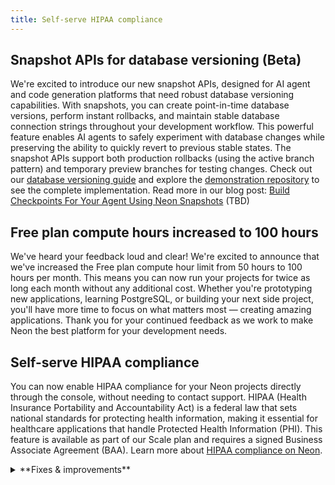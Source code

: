 ```yaml
---
title: Self-serve HIPAA compliance
---
```


## Snapshot APIs for database versioning (Beta)

We're excited to introduce our new snapshot APIs, designed for AI agent and code generation platforms that need robust database versioning capabilities. With snapshots, you can create point-in-time database versions, perform instant rollbacks, and maintain stable database connection strings throughout your development workflow. This powerful feature enables AI agents to safely experiment with database changes while preserving the ability to quickly revert to previous stable states. The snapshot APIs support both production rollbacks (using the active branch pattern) and temporary preview branches for testing changes. Check out our [database versioning guide](https://neon.com/docs/ai/ai-database-versioning) and explore the [demonstration repository](https://github.com/neondatabase-labs/snapshots-as-checkpoints-demo) to see the complete implementation. Read more in our blog post: [Build Checkpoints For Your Agent Using Neon Snapshots](https://neon.com/blog/checkpoints-for-agents-with-neon-snapshots) (TBD)

## Free plan compute hours increased to 100 hours

We've heard your feedback loud and clear! We're excited to announce that we've increased the Free plan compute hour limit from 50 hours to 100 hours per month. This means you can now run your projects for twice as long each month without any additional cost. Whether you're prototyping new applications, learning PostgreSQL, or building your next side project, you'll have more time to focus on what matters most — creating amazing applications. Thank you for your continued feedback as we work to make Neon the best platform for your development needs.

## Self-serve HIPAA compliance

You can now enable HIPAA compliance for your Neon projects directly through the console, without needing to contact support. HIPAA (Health Insurance Portability and Accountability Act) is a federal law that sets national standards for protecting health information, making it essential for healthcare applications that handle Protected Health Information (PHI). This feature is available as part of our Scale plan and requires a signed Business Associate Agreement (BAA). Learn more about [HIPAA compliance on Neon](https://neon.com/docs/security/hipaa).

<details>
<summary>**Fixes & improvements**</summary>

- [Short bullet describing a fix or improvement.]
- [Another short bullet, if applicable.]

</details>
